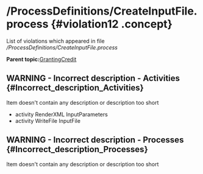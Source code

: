 # /ProcessDefinitions/CreateInputFile.process {#violation12 .concept}

List of violations which appeared in file */ProcessDefinitions/CreateInputFile.process*

**Parent topic:**[GrantingCredit](../../../../../../modules/demo_Enterprise/dita/qa/projects/GrantingCredit.md)

## WARNING - Incorrect description - Activities {#Incorrect_description_Activities}

Item doesn't contain any description or description too short

-   activity RenderXML InputParameters
-   activity WriteFile InputFile

## WARNING - Incorrect description - Processes {#Incorrect_description_Processes}

Item doesn't contain any description or description too short

